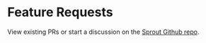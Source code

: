 # Feature Requests

View existing PRs or start a discussion on the [Sprout Github repo](https://github.com/barrelstrength/sprout/issues).


